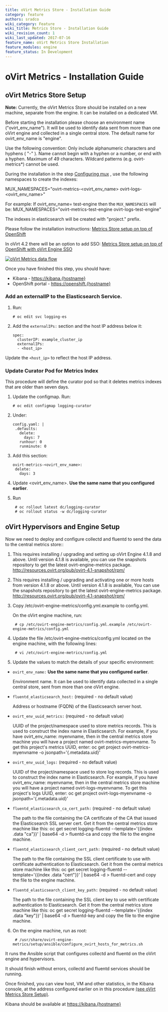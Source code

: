 ```yaml
---
title: oVirt Metrics Store - Installation Guide
category: feature
authors: sradco
wiki_category: Feature
wiki_title: Metrics Store - Installation Guide
wiki_revision_count: 1
wiki_last_updated: 2017-07-16
feature_name: oVirt Metrics Store Installation
feature_modules: engine
feature_status: In Development
---
```

# oVirt Metrics - Installation Guide

## oVirt Metrics Store Setup

**Note:** Currently, the oVirt Metrics Store should be installed on a new machine, separate from the engine.
It can be installed on a dedicated VM.

Before starting the installation please choose an environment name ("ovirt_env_name"). It will be used to identify data sent from more than one oVirt engine and collected in a single central store.
The default name for ovirt_env_name is "engine".

   Use the following convention: Only include alphanumeric characters and hyphens ( "-" ). Name cannot begin with a hyphen or a number,
   or end with a hyphen. Maximum of 49 characters. Wildcard patterns (e.g. ovirt-metrics*) cannot be used.

During the installation in the step [Configuring mux](https://github.com/ViaQ/Main/blob/master/README-install.md#configuring-mux) , use the following namespaces to create the indexes:

MUX_NAMESPACES="ovirt-metrics-<ovirt_env_name>  ovirt-logs-<ovirt_env_name>"

For example:
If ovirt_env_name= test-engine then the `MUX_NAMESPACES` will be:
MUX_NAMESPACES="ovirt-metrics-test-engine  ovirt-logs-test-engine"

The indexes in elasticsearch will be created with "project." prefix.

Please follow the installation instructions: [Metrics Store setup on top of OpenShift](https://github.com/ViaQ/Main/blob/master/README-install.md)

In oVirt 4.2 there will be an option to add SSO: [Metrics Store setup on top of OpenShift with oVirt Engine SSO](https://www.ovirt.org/blog/2017/05/openshift-openId-integration-with-engine-sso/)


[![oVirt Metrics data flow](/images/wiki/oVirtMetricsDataFlow.jpg)](/images/wiki/oVirtMetricsDataFlow.jpg)

Once you have finished this step, you should have:

  * Kibana - <https://kibana.{hostname}>
  * OpenShift portal - <https://openshift.{hostname}>



### Add an externalIP to the Elasticsearch Service.

1. Run:

       # oc edit svc logging-es

2. Add the `externalIPs:` section and the host IP address below it:

       spec:
         clusterIP: example_cluster_ip
         externalIPs:
         - <host_ip>

Update the `<host_ip>` to reflect the host IP address.

### Update Curator Pod for Metrics Index

This procedure will define the curator pod so that it deletes metrics indexes that are older than seven days.

1. Update the configmap. Run:

       # oc edit configmap logging-curator


2. Under:

       config.yaml: |
        .defaults:
          delete:
            days: 7
          runhour: 0
          runminute: 0

4. Add this section:

       ovirt-metrics-<ovirt_env_name>:
        delete:
          days: 3


5. Update <ovirt_env_name>. **Use the same name that you configured earlier**.
6. Run

        # oc rollout latest dc/logging-curator
        # oc rollout status -w dc/logging-curator


## oVirt Hypervisors and Engine Setup ##

Now we need to deploy and configure collectd and fluentd to send the data to the central metrics store::

1. This requires installing / upgrading and setting up oVirt Engine 4.1.8 and above.
   Until version 4.1.8 is available, you can use the snapshots repository to get the latest ovirt-engine-metrics package.
   http://resources.ovirt.org/pub/ovirt-4.1-snapshot/rpm/

2. This requires installing / upgrading and activating one or more hosts from version 4.1.8 or above.
   Until version 4.1.8 is available, You can use the snapshots repository to get the latest ovirt-engine-metrics package.
   http://resources.ovirt.org/pub/ovirt-4.1-snapshot/rpm/

3. Copy  /etc/ovirt-engine-metrics/config.yml.example  to config.yml.

   On the oVirt engine machine, run:

        # cp /etc/ovirt-engine-metrics/config.yml.example /etc/ovirt-engine-metrics/config.yml

4. Update the file /etc/ovirt-engine-metrics/config.yml located on the engine machine, with the following lines:

        # vi /etc/ovirt-engine-metrics/config.yml

5. Update the values to match the details of your specific environment:


- `ovirt_env_name:` **Use the same name that you configured earlier**.

  Environment name. It can be used to identify data collected in a single central
  store, sent from more than one oVirt engine.

- `fluentd_elasticsearch_host:` (required - no default value)

  Address or hostname (FQDN) of the Elasticsearch server host.

- `ovirt_env_uuid_metrics:` (required - no default value)

  UUID of the project/namespace used to store metrics records.
  This is used to construct the index name in Elasticsearch.
  For example, if you have ovirt_env_name: myenvname,
  then in the central metrics store machine you will have a project named ovirt-metrics-myenvname.
  To get this project's metrics UUID, enter:
  oc get project ovirt-metrics-myenvname -o jsonpath='{.metadata.uid}'

- `ovirt_env_uuid_logs:` (required - no default value)

  UUID of the project/namespace used to store log records.
  This is used to construct the index name in Elasticsearch.
  For example, if you have ovirt_env_name: myenvname,
  then in the central metrics store machine you will have a project named ovirt-logs-myenvname.
  To get this project's logs UUID, enter:
  oc get project ovirt-logs-myenvname -o jsonpath='{.metadata.uid}'

- `fluentd_elasticsearch_ca_cert_path:` (required - no default value)

  The path to the file containing the CA certificate of the CA that issued
  the Elasticsearch SSL server cert.
  Get it from the central metrics store machine like this:
  oc get secret logging-fluentd --template='{{index .data "ca"}}' | base64 -d > fluentd-ca
  and copy the file to the engine machine.

- `fluentd_elasticsearch_client_cert_path:` (required - no default value)

  The path to the file containing the SSL client certificate to use
  with certificate authentication to Elasticsearch.
  Get it from the central metrics store machine like this:
  oc get secret logging-fluentd --template='{{index .data "cert"}}' | base64 -d > fluentd-cert
  and copy the file to the engine machine.

- `fluentd_elasticsearch_client_key_path:` (required - no default value)

  The path to the file containing the SSL client key to use
  with certificate authentication to Elasticsearch.
  Get it from the central metrics store machine like this:
  oc get secret logging-fluentd --template='{{index .data "key"}}' | base64 -d > fluentd-key
  and copy the file to the engine machine.

6. On the engine machine, run as root:

        # /usr/share/ovirt-engine-metrics/setup/ansible/configure_ovirt_hosts_for_metrics.sh

It runs the Ansible script that configures collectd and fluentd on the oVirt engine and hypervisors.

It should finish without errors, collectd and fluentd services should be running.

Once finished, you can view host, VM and other statistics, in the Kibana console,
at the address configured earlier on in this procedure [(see oVirt Metrics Store Setup)](https://github.com/ViaQ/Main/blob/master/README-install.md#running-kibana).

Kibana should be available at <https://kibana.{hostname}>
